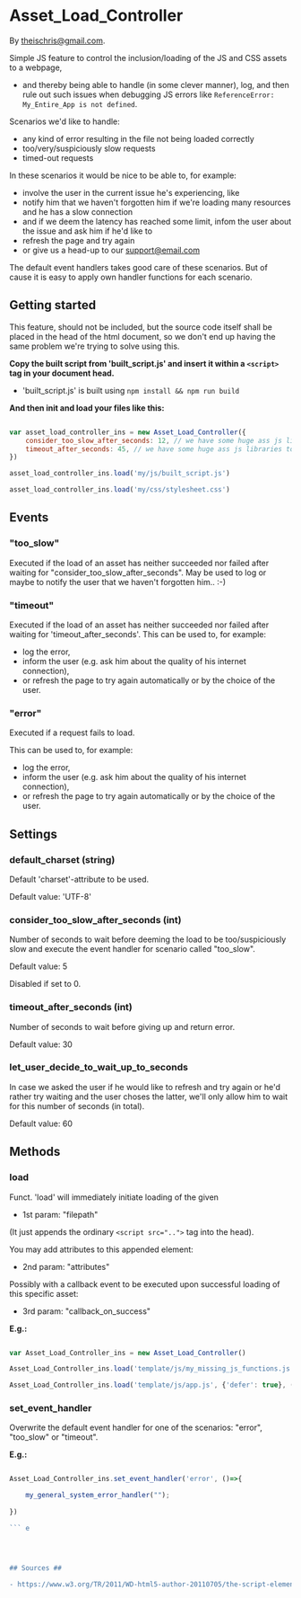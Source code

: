 # Asset_Load_Controller #

By theischris@gmail.com.

Simple JS feature to control the inclusion/loading of the JS and CSS assets to a webpage,
 - and thereby being able to handle (in some clever manner), log, and then rule out such issues when debugging JS errors like `ReferenceError: My_Entire_App is not defined`.

Scenarios we'd like to handle:
- any kind of error resulting in the file not being loaded correctly
- too/very/suspiciously slow requests
- timed-out requests

In these scenarios it would be nice to be able to, for example:
- involve the user in the current issue he's experiencing, like
- notify him that we haven't forgotten him if we're loading many resources and he has a slow connection
- and if we deem the latency has reached some limit, infom the user about the issue and ask him if he'd like to
- refresh the page and try again
- or give us a head-up to our support@email.com

The default event handlers takes good care of these scenarios.
But of cause it is easy to apply own handler functions for each scenario.




## Getting started ##

This feature, should not be included, but the source code itself shall be placed in the head of the html document, so we don't end up having the same problem we're trying to solve using this.

__Copy the built script from 'built_script.js' and insert it within a `<script>` tag in your document head.__


 - 'built_script.js' is built using `npm install && npm run build`


__And then init and load your files like this:__
```js

var asset_load_controller_ins = new Asset_Load_Controller({
	consider_too_slow_after_seconds: 12, // we have some huge ass js libraries to load.. :-)
	timeout_after_seconds: 45, // we have some huge ass js libraries to load.. :-)
})

asset_load_controller_ins.load('my/js/built_script.js')

asset_load_controller_ins.load('my/css/stylesheet.css')

```




## Events ##


### "too_slow" ###

Executed if the load of an asset has neither succeeded nor failed after waiting for "consider_too_slow_after_seconds".
May be used to log
or maybe to notify the user that we haven't forgotten him.. :-)


### "timeout" ###

Executed if  the load of an asset has neither succeeded nor failed after waiting for 'timeout_after_seconds'.
This can be used to, for example:
- log the error,
- inform the user (e.g. ask him about the quality of his internet connection),
- or refresh the page to try again automatically or by the choice of the user.


### "error" ###

Executed if a request fails to load.

This can be used to, for example:
- log the error,
- inform the user (e.g. ask him about the quality of his internet connection),
- or refresh the page to try again automatically or by the choice of the user.




## Settings ##


### default_charset (string) ###

Default 'charset'-attribute to be used.

Default value: 'UTF-8'


### consider_too_slow_after_seconds (int) ###

Number of seconds to wait before deeming the load to be too/suspiciously slow
and execute the event handler for scenario called "too_slow".

Default value: 5

Disabled if set to 0.


### timeout_after_seconds (int) ###

Number of seconds to wait before giving up and return error.

Default value: 30



### let_user_decide_to_wait_up_to_seconds ###

In case we asked the user if he would like to refresh and try again or he'd rather try waiting
and the user choses the latter,
we'll only allow him to wait for this number of seconds (in total).

Default value: 60




## Methods ##


### load ###

Funct. 'load' will immediately initiate loading of the given
- 1st param: "filepath"

(It just appends the ordinary `<script src="..">` tag into the head).

You may add attributes to this appended element:
- 2nd param: "attributes"

Possibly with a callback event to be executed upon successful loading of this specific asset:
- 3rd param: "callback_on_success"


__E.g.:__
```js

var Asset_Load_Controller_ins = new Asset_Load_Controller()

Asset_Load_Controller_ins.load('template/js/my_missing_js_functions.js')

Asset_Load_Controller_ins.load('template/js/app.js', {'defer': true}, ()=>{ (new App())->Init(); })
```



### set_event_handler ###

Overwrite the default event handler for one of the scenarios: "error", "too_slow" or "timeout".

__E.g.:__
```js

Asset_Load_Controller_ins.set_event_handler('error', ()=>{

	my_general_system_error_handler("");
  
})

```	e




## Sources ##

- https://www.w3.org/TR/2011/WD-html5-author-20110705/the-script-element.html



